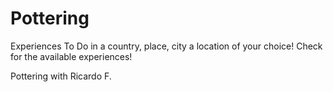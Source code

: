 # Pottering

Experiences To Do in a country, place, city a location of your choice! Check for the available experiences!

Pottering with Ricardo F.
